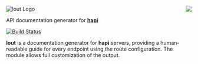 <a href="https://github.com/walmartlabs/blammo"><img src="https://raw.github.com/walmartlabs/blammo/master/images/from.png" align="right" /></a>
![lout Logo](https://raw.github.com/spumko/lout/master/images/lout.png)

API documentation generator for [**hapi**](https://github.com/walmartlabs/hapi)

[![Build Status](https://secure.travis-ci.org/walmartlabs/lout.png)](http://travis-ci.org/walmartlabs/lout)

**lout** is a documentation generator for **hapi** servers, providing a human-readable guide for every endpoint
using the route configuration. The module allows full customization of the output.
